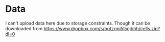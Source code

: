 # Data
I can't upload data here due to storage constraints. Though it can be downloaded from https://www.dropbox.com/s/bqtzrmi5l5ojbhh/cells.zip?dl=0

